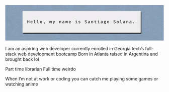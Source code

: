 
![Hello](images/header.gif)

I am an aspiring web developer currently enrolled in Georgia tech’s full-stack web development bootcamp
Born in Atlanta raised in Argentina and brought back lol

Part time librarian Full time weirdo 

When I’m not at work or coding you can catch me playing some games or watching anime
